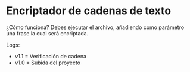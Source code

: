 # Encriptador de cadenas de texto

¿Cómo funciona?
Debes ejecutar el archivo, añadiendo como parámetro una frase la cual será encriptada.

Logs:
- v1.1 = Verificación de cadena
- v1.0 = Subida del proyecto